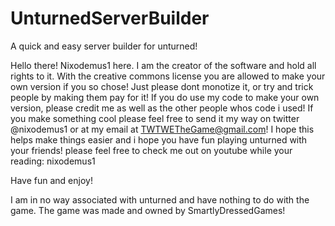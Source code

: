 # UnturnedServerBuilder
A quick and easy server builder for unturned!

Hello there! Nixodemus1 here. I am the creator of the software and hold all rights to it. With the creative commons license you are allowed to make your own version if you
so chose! Just please dont monotize it, or try and trick people by making them pay for it! If you do use my code to make your own version, please credit me as well as the
other people whos code i used! If you make something cool please feel free to send it my way on twitter @nixodemus1 or at my email at TWTWETheGame@gmail.com!
I hope this helps make things easier and i hope you have fun playing unturned with your friends! please feel free to check me out on youtube while your reading: nixodemus1

Have fun and enjoy!

I am in no way associated with unturned and have nothing to do with the game. The game was made and owned by SmartlyDressedGames!
